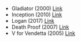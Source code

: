 - Gladiator (2000) [Link](https://www.imdb.com/title/tt0172495/?ref_=fn_al_tt_1)
- Inception (2010) [Link](https://www.imdb.com/title/tt1375666/)
- Logan (2017) [Link](https://www.imdb.com/title/tt3315342/)
- Death Proof (2007) [Link](https://www.imdb.com/title/tt1028528/)
- V for Vendetta (2005) [Link](https://www.imdb.com/title/tt0434409/)
